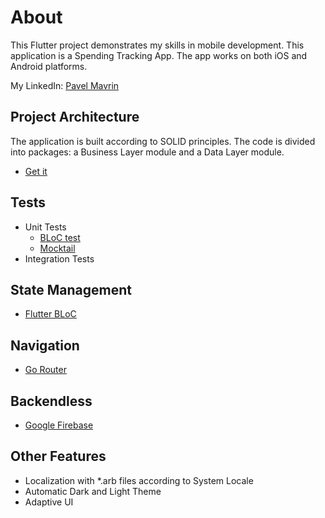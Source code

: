 # About

This Flutter project demonstrates my skills in mobile development.
This application is a Spending Tracking App.
The app works on both iOS and Android platforms.

My LinkedIn: [Pavel Mavrin](https://www.linkedin.com/in/pavel-mavrin-developer/)

## Project Architecture

The application is built according to SOLID principles. The code is divided into packages: a Business Layer module and a Data Layer module.

- [Get it](https://pub.dev/packages/get_it)

## Tests

- Unit Tests
    - [BLoC test](https://pub.dev/packages/bloc_test)
    - [Mocktail](https://pub.dev/packages/mocktail)
- Integration Tests

## State Management

- [Flutter BLoC](https://pub.dev/packages/flutter_bloc)

## Navigation

- [Go Router](https://pub.dev/packages/go_router)

## Backendless

- [Google Firebase](https://firebase.google.com)

## Other Features

- Localization with *.arb files according to System Locale
- Automatic Dark and Light Theme
- Adaptive UI